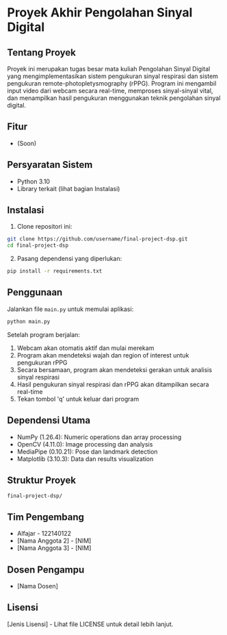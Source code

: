 # Proyek Akhir Pengolahan Sinyal Digital

## Tentang Proyek
Proyek ini merupakan tugas besar mata kuliah Pengolahan Sinyal Digital yang mengimplementasikan sistem pengukuran sinyal respirasi dan sistem pengukuran remote-photopletysmography (rPPG). Program ini mengambil input video dari webcam secara real-time, memproses sinyal-sinyal vital, dan menampilkan hasil pengukuran menggunakan teknik pengolahan sinyal digital.

## Fitur
- (Soon)

## Persyaratan Sistem
- Python 3.10
- Library terkait (lihat bagian Instalasi)

## Instalasi

1. Clone repositori ini:
```bash
git clone https://github.com/username/final-project-dsp.git
cd final-project-dsp
```

2. Pasang dependensi yang diperlukan:
```bash
pip install -r requirements.txt
```

## Penggunaan
Jalankan file `main.py` untuk memulai aplikasi:
```bash
python main.py
```

Setelah program berjalan:
1. Webcam akan otomatis aktif dan mulai merekam
2. Program akan mendeteksi wajah dan region of interest untuk pengukuran rPPG
3. Secara bersamaan, program akan mendeteksi gerakan untuk analisis sinyal respirasi
4. Hasil pengukuran sinyal respirasi dan rPPG akan ditampilkan secara real-time
5. Tekan tombol 'q' untuk keluar dari program

## Dependensi Utama
- NumPy (1.26.4): Numeric operations dan array processing
- OpenCV (4.11.0): Image processing dan analysis
- MediaPipe (0.10.21): Pose dan landmark detection
- Matplotlib (3.10.3): Data dan results visualization

## Struktur Proyek
```
final-project-dsp/

```

## Tim Pengembang
- Alfajar - 122140122 
- [Nama Anggota 2] - [NIM] 
- [Nama Anggota 3] - [NIM] 

## Dosen Pengampu
- [Nama Dosen]

## Lisensi
[Jenis Lisensi] - Lihat file LICENSE untuk detail lebih lanjut.